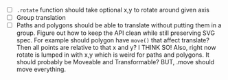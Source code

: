- [ ] `.rotate` function should take optional x,y to rotate around given axis
- [ ] Group translation
- [ ] Paths and polygons should be able to translate without putting them in a group. Figure out how to keep the API clean while still preserving SVG spec. For example should polygon have `move()` that affect translate? Then all points are relative to that x and y? I THINK SO! Also, right now rotate is lumped in with x,y which is weird for paths and polygons. It should probably be Moveable and Transformable? BUT, .move should move everything.